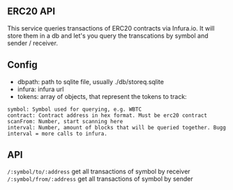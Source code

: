 ## ERC20 API
This service queries transactions of ERC20 contracts via Infura.io. It will store them in a db and let's you query the transcations by symbol and sender / receiver. 
## Config

- dbpath: path to sqlite file, usually ./db/storeq.sqlite
- infura: infura url
- tokens: array of objects, that represent the tokens to track:

```
symbol: Symbol used for querying, e.g. WBTC
contract: Contract address in hex format. Must be erc20 contract
scanFrom: Number, start scanning here
interval: Number, amount of blocks that will be queried together. Bugg interval = more calls to infura.
```

## API

`/:symbol/to/:address` get all transactions of symbol by receiver  
`/:symbol/from/:address` get all transactions of symbol by sender
